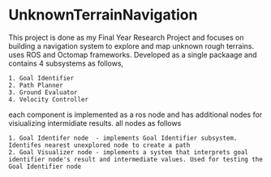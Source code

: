 # UnknownTerrainNavigation

This project is done as my Final Year Research Project and focuses on building a navigation system to explore and map unknown rough terrains. uses ROS and Octomap frameworks. Developed as a single packaage and contains 4 subsystems as follows,

    1. Goal Identifier
    2. Path Planner
    3. Ground Evaluator
    4. Velocity Controller
    
each component is implemented as a ros node and has additional nodes for visiualizing intermidiate results. all nodes as follows


    1. Goal Identifer node  - implements Goal Identifier subsystem. Identifes nearest unexplored node to create a path
    2. Goal Visualizer node - implements a system that interprets goal identifier node's result and intermediate values. Used for testing the Goal Identifier node
